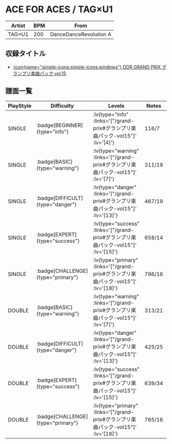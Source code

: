 # ACE FOR ACES / TAG×U1

|Artist|BPM|From|
|------|---|----|
|TAG×U1|200|DanceDanceRevolution A|

## 収録タイトル

- [ :icon{name="simple-icons:simple-icons:windows"} DDR GRAND PRIX グランプリ楽曲パック vol.15](/grand-prix#グランプリ楽曲パック-vol15)

## 譜面一覧

|PlayStyle|Difficulty|Levels|Notes|Movie|
|---------|----------|------|-----|-----|
|SINGLE| :badge[BEGINNER]{type="info"} | :lv{type="info" :links='["/grand-prix#グランプリ楽曲パック-vol15"]' :lv='[4]'} |116/7||
|SINGLE| :badge[BASIC]{type="warning"} | :lv{type="warning" :links='["/grand-prix#グランプリ楽曲パック-vol15"]' :lv='[7]'} |311/19||
|SINGLE| :badge[DIFFICULT]{type="danger"} | :lv{type="danger" :links='["/grand-prix#グランプリ楽曲パック-vol15"]' :lv='[13]'} |467/19||
|SINGLE| :badge[EXPERT]{type="success"} | :lv{type="success" :links='["/grand-prix#グランプリ楽曲パック-vol15"]' :lv='[15]'} |658/14||
|SINGLE| :badge[CHALLENGE]{type="primary"} | :lv{type="primary" :links='["/grand-prix#グランプリ楽曲パック-vol15"]' :lv='[18]'} |786/16||
|DOUBLE| :badge[BASIC]{type="warning"} | :lv{type="warning" :links='["/grand-prix#グランプリ楽曲パック-vol15"]' :lv='[7]'} |313/21||
|DOUBLE| :badge[DIFFICULT]{type="danger"} | :lv{type="danger" :links='["/grand-prix#グランプリ楽曲パック-vol15"]' :lv='[13]'} |425/25||
|DOUBLE| :badge[EXPERT]{type="success"} | :lv{type="success" :links='["/grand-prix#グランプリ楽曲パック-vol15"]' :lv='[15]'} |639/34||
|DOUBLE| :badge[CHALLENGE]{type="primary"} | :lv{type="primary" :links='["/grand-prix#グランプリ楽曲パック-vol15"]' :lv='[18]'} |765/16||
